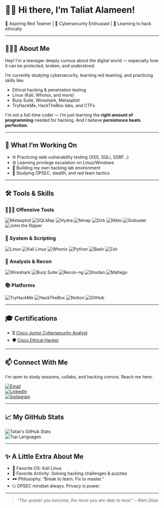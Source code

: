 # 👋🏾 Hi there, I’m Taliat Alameen!

🔐 Aspiring Red Teamer | 🧠 Cybersecurity Enthusiast | 🎯 Learning to hack ethically

---

## 👨🏾‍💻 About Me

Hey! I'm a teenager deeply curious about the digital world — especially how it can be protected, broken, and understood.

I’m currently studying cybersecurity, learning red teaming, and practicing skills like:

- Ethical hacking & penetration testing  
- Linux (Kali, Whonix, and more)  
- Burp Suite, Wireshark, Metasploit  
- TryHackMe, HackTheBox labs, and CTFs  

I'm not a full-time coder — I’m just learning the **right amount of programming** needed for hacking. And I believe **persistence beats perfection.**

---

## 🧠 What I’m Working On

- 🌐 Practicing web vulnerability testing (XSS, SQLi, SSRF…)  
- ⚙️ Learning privilege escalation on Linux/Windows  
- 🧱 Building my own hacking lab environment  
- 🔎 Studying OPSEC, stealth, and red team tactics  

---

## 🛠️ Tools & Skills

### 👨🏾‍💻 Offensive Tools
![Metasploit](https://img.shields.io/badge/Metasploit-2e2e2e?style=for-the-badge&logo=metasploit&logoColor=blue)
![SQLMap](https://img.shields.io/badge/SQLMap-yellow?style=for-the-badge)
![Hydra](https://img.shields.io/badge/Hydra-grey?style=for-the-badge)
![Nmap](https://img.shields.io/badge/Nmap-00457C?style=for-the-badge)
![Dirb](https://img.shields.io/badge/Dirb-darkgreen?style=for-the-badge)
![Nikto](https://img.shields.io/badge/Nikto-red?style=for-the-badge)
![Gobuster](https://img.shields.io/badge/Gobuster-blue?style=for-the-badge)
![John the Ripper](https://img.shields.io/badge/John_The_Ripper-grey?style=for-the-badge)

### 🧰 System & Scripting
![Linux](https://img.shields.io/badge/Linux-black?style=for-the-badge&logo=linux&logoColor=white)
![Kali Linux](https://img.shields.io/badge/Kali_Linux-blue?style=for-the-badge&logo=linux)
![Whonix](https://img.shields.io/badge/Whonix-purple?style=for-the-badge)
![Python](https://img.shields.io/badge/Python-3670A0?style=for-the-badge&logo=python&logoColor=white)
![Bash](https://img.shields.io/badge/Bash-121011?style=for-the-badge&logo=gnu-bash)
![Zsh](https://img.shields.io/badge/ZSH-black?style=for-the-badge&logo=gnu-bash)

### 🧠 Analysis & Recon
![Wireshark](https://img.shields.io/badge/Wireshark-blue?style=for-the-badge&logo=wireshark&logoColor=white)
![Burp Suite](https://img.shields.io/badge/Burp_Suite-orange?style=for-the-badge)
![Recon-ng](https://img.shields.io/badge/Reconng-grey?style=for-the-badge)
![Shodan](https://img.shields.io/badge/Shodan-darkred?style=for-the-badge)
![Maltego](https://img.shields.io/badge/Maltego-blue?style=for-the-badge)

### 📚 Platforms
![TryHackMe](https://img.shields.io/badge/TryHackMe-212121?style=for-the-badge&logo=tryhackme&logoColor=red)
![HackTheBox](https://img.shields.io/badge/Hack_The_Box-111?style=for-the-badge&logo=hackthebox&logoColor=green)
![Notion](https://img.shields.io/badge/Notion-000?style=for-the-badge&logo=notion)
![GitHub](https://img.shields.io/badge/GitHub-181717?style=for-the-badge&logo=github)

---

## 🎓 Certifications

- 🎖️ [Cisco Junior Cybersecurity Analyst](https://www.credly.com/badges/135dcf2d-8c3e-4244-bf90-a7c5920f3bcf)  
- 🛡️ [Cisco Ethical Hacker](https://www.credly.com/badges/deb6e08b-7a02-4363-a8c5-0086f4f57273)  

---

## 📫 Connect With Me

I'm open to study sessions, collabs, and hacking convos. Reach me here:

[![Email](https://img.shields.io/badge/Email-D14836?style=for-the-badge&logo=gmail&logoColor=white)](mailto:taliatalameen@gmail.com)  
[![LinkedIn](https://img.shields.io/badge/LinkedIn-0077B5?style=for-the-badge&logo=linkedin&logoColor=white)](https://www.linkedin.com/in/al-ameen-taliat-b10a2127b)  
[![Instagram](https://img.shields.io/badge/Instagram-E4405F?style=for-the-badge&logo=instagram&logoColor=white)](https://www.instagram.com/isthat_ameen)

---

## 📈 My GitHub Stats

![Taliat's GitHub Stats](https://github-readme-stats.vercel.app/api?username=taliatalameen&show_icons=true&theme=radical)  
![Top Languages](https://github-readme-stats.vercel.app/api/top-langs/?username=taliatalameen&layout=compact&theme=radical)

---

## ✨ A Little Extra About Me

- 🐧 Favorite OS: Kali Linux  
- 🧩 Favorite Activity: Solving hacking challenges & puzzles  
- 🕶️ Philosophy: “Break to learn. Fix to master.”  
- 🤐 OPSEC mindset always. Privacy is power.  

---

> *“The quieter you become, the more you are able to hear.” – Ram Dass*
